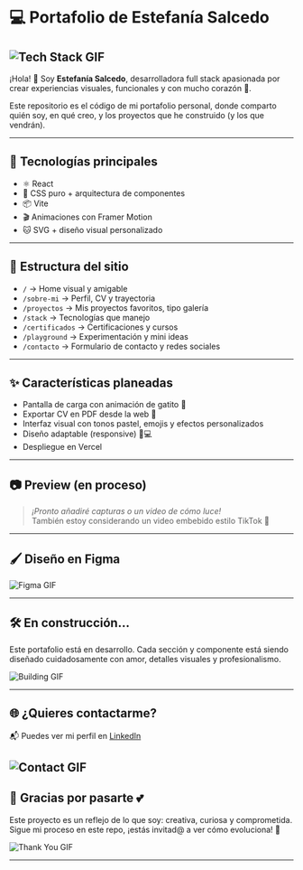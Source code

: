 # 💻 Portafolio de Estefanía Salcedo
![Tech Stack GIF](https://media.giphy.com/media/qgQUggAC3Pfv687qPC/giphy.gif)
---
¡Hola! 👋 Soy **Estefanía Salcedo**, desarrolladora full stack apasionada por crear experiencias visuales, funcionales y con mucho corazón 🩷.

Este repositorio es el código de mi portafolio personal, donde comparto quién soy, en qué creo, y los proyectos que he construido (y los que vendrán).

---

## 🚀 Tecnologías principales


- ⚛️ React
- 🎨 CSS puro + arquitectura de componentes
- 📦 Vite
- 🎬 Animaciones con Framer Motion
- 🐱 SVG + diseño visual personalizado

---

## 📁 Estructura del sitio

- `/` → Home visual y amigable
- `/sobre-mi` → Perfil, CV y trayectoria
- `/proyectos` → Mis proyectos favoritos, tipo galería
- `/stack` → Tecnologías que manejo
- `/certificados` → Certificaciones y cursos
- `/playground` → Experimentación y mini ideas
- `/contacto` → Formulario de contacto y redes sociales

---

## ✨ Características planeadas

- Pantalla de carga con animación de gatito 🐾
- Exportar CV en PDF desde la web 📄
- Interfaz visual con tonos pastel, emojis y efectos personalizados
- Diseño adaptable (responsive) 📱💻
- Despliegue en Vercel

---

## 📷 Preview (en proceso)

> *¡Pronto añadiré capturas o un video de cómo luce!*  
> También estoy considerando un video embebido estilo TikTok 🎥

<!-- ![Loading Cat GIF](https://media.giphy.com/media/JIX9t2j0ZTN9S/giphy.gif) -->



---
## 🖌 Diseño en Figma
![Figma GIF](https://media.giphy.com/media/ZgTR3UQ9XAWDvKxKfO/giphy.gif)
<!-- Puedes ver el diseño completo de este portafolio en Figma aquí:   -->
<!-- 👉 [Ver diseño en Figma]() -->

---
## 🛠 En construcción...

Este portafolio está en desarrollo. Cada sección y componente está siendo diseñado cuidadosamente con amor, detalles visuales y profesionalismo.

![Building GIF](https://media.giphy.com/media/xT9IgzoKnwFNmISR8I/giphy.gif)

---


## 🌐 ¿Quieres contactarme?

📬 Puedes ver mi perfil en [LinkedIn](https://www.linkedin.com/in/estefaniasalcedocamacho/) 

![Contact GIF](https://media.giphy.com/media/Wn74RUT0vjnoU98Hnt/giphy.gif)
---

## 🐾 Gracias por pasarte 💕

Este proyecto es un reflejo de lo que soy: creativa, curiosa y comprometida.  
Sigue mi proceso en este repo, ¡estás invitad@ a ver cómo evoluciona! 🌷

![Thank You GIF](https://media.giphy.com/media/3oriO0OEd9QIDdllqo/giphy.gif)


---
